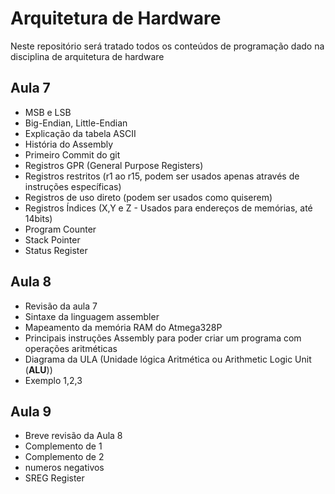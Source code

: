 # Arquitetura de Hardware
Neste repositório será tratado todos os conteúdos de programação dado na disciplina de arquitetura de hardware

## Aula 7

* MSB e LSB
* Big-Endian, Little-Endian
* Explicação da tabela ASCII
* História do Assembly
* Primeiro Commit do git
* Registros GPR (General Purpose Registers)
* Registros restritos (r1 ao r15, podem ser usados apenas através de instruções específicas)
* Registros de uso direto (podem ser usados como quiserem)
* Registros Índices (X,Y e Z - Usados para endereços de memórias, até 14bits) 
* Program Counter
* Stack Pointer
* Status Register

## Aula 8

* Revisão da aula 7
* Sintaxe da linguagem assembler
* Mapeamento da memória RAM do Atmega328P
* Principais instruções Assembly para poder criar um programa com operações aritméticas
* Diagrama da ULA (Unidade lógica Aritmética ou Arithmetic Logic Unit (**ALU**))
* Exemplo 1,2,3


## Aula 9

* Breve revisão da Aula 8
* Complemento de 1
* Complemento de 2
* numeros negativos
* SREG Register

